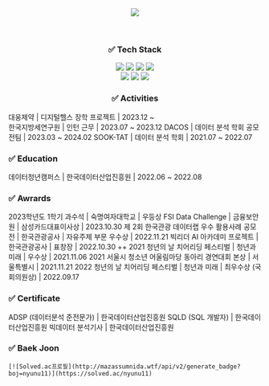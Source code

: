 <div align="center">
  <header>
    <img src="https://capsule-render.vercel.app/api?type=waving&color=6A5ACD&height=300&section=header&text=Park%20Yeonwoo&fontSize=70&fontColor=ffffff"/>
  </header>
  
  <h3>✅ Tech Stack</h3>
    <img src="https://img.shields.io/badge/Python-3766AB?style=flat-square&logo=Python&logoColor=white"/></a>
    <img src="https://img.shields.io/badge/R-276DC3?style=flat-square&logo=R&logoColor=white"/></a>
    <img src="https://img.shields.io/badge/MySQL-4479A1?style=flat-square&logo=MySQL&logoColor=white"/></a> 
    <img src="https://img.shields.io/badge/PyCharm-000000?style=flat-square&logo=PyCharm&logoColor=white"/></a> <br>
    <img src="https://img.shields.io/badge/Jupyter-F37626?style=flat-square&logo=Jupyter&logoColor=white"/></a>
    <img src="https://img.shields.io/badge/Google Colab-F9AB00?style=flat-square&logo=Google Colab&logoColor=white"/></a>
    <img src="https://img.shields.io/badge/Tableau-E97627?style=flat-square&logo=Tableau&logoColor=white"/></a>

  <h3>✅ Activities</h3>
  <div style="text-align: left;">
    대웅제약 | 디지털헬스 장학 프로젝트 | 2023.12 ~ <br>
    한국지방세연구원 | 인턴 근무 | 2023.07 ~ 2023.12
    DACOS | 데이터 분석 학회 공모전팀 | 2023.03 ~ 2024.02
    SOOK-TAT | 데이터 분석 학회 | 2021.07 ~ 2022.07

  <h3>✅ Education</h3>
  <div style="text-align: left;">
    데이터청년캠퍼스 | 한국데이터산업진흥원 | 2022.06 ~ 2022.08
    
  <h3>✅ Awrards</h3>
  <div style="text-align: left;">
    2023학년도 1학기 과수석 | 숙명여자대학교 | 우등상
    FSI Data Challenge | 금융보안원 | 삼성카드대표이사상 | 2023.10.30
    제 2회 한국관광 데이터랩 우수 활용사례 공모전 | 한국관광공사 | 자유주제 부문 우수상 | 2022.11.21
    빅리더 AI 아카데미 프로젝트 | 한국관광공사 | 표창장 | 2022.10.30
    ++ 
    2021 청년의 날 치어리딩 페스티벌 | 청년과 미래 | 우수상 | 2021.11.06
    2021 서울시 청소년 어울림마당 동아리 경연대회 본상 | 서울특별시 | 2021.11.21
    2022 청년의 날 치어리딩 페스티벌 | 청년과 미래 | 최우수상 (국회의원상) | 2022.09.17

  <h3>✅ Certificate</h3>
  <div style="text-align: left;">
    ADSP (데이터분석 준전문가) | 한국데이터산업진흥원
    SQLD (SQL 개발자) | 한국데이터산업진흥원
    빅데이터 분석기사 | 한국데이터산업진흥원

  <h3>✅ Baek Joon</h3>
    
    [![Solved.ac프로필](http://mazassumnida.wtf/api/v2/generate_badge?boj=nyunu11)](https://solved.ac/nyunu11)
